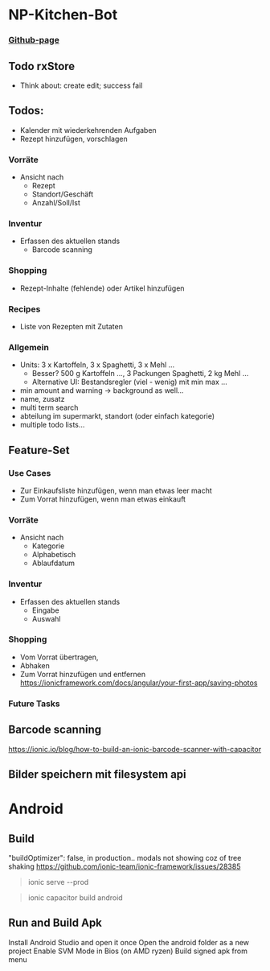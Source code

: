 # NP-Kitchen-Bot

### [Github-page](https://johnsmithdoe.github.io/np-kitchen-bot/)

## Todo rxStore
* Think about: create edit; success fail
## Todos:
* Kalender mit wiederkehrenden Aufgaben
* Rezept hinzufügen, vorschlagen
### Vorräte
* Ansicht nach
  * Rezept
  * Standort/Geschäft
  * Anzahl/Soll/Ist
### Inventur
* Erfassen des aktuellen stands
  * Barcode scanning
### Shopping
* Rezept-Inhalte (fehlende) oder Artikel hinzufügen
### Recipes
* Liste von Rezepten mit Zutaten
### Allgemein
* Units: 3 x Kartoffeln, 3 x Spaghetti, 3 x Mehl ...
  * Besser? 500 g Kartoffeln ..., 3 Packungen Spaghetti, 2 kg Mehl ...
  * Alternative UI: Bestandsregler (viel - wenig) mit min max ...
* min amount and warning -> background as well...
* name, zusatz
* multi term search
* abteilung im supermarkt, standort (oder einfach kategorie)
* multiple todo lists... 

## Feature-Set

### Use Cases
* Zur Einkaufsliste hinzufügen, wenn man etwas leer macht
* Zum Vorrat hinzufügen, wenn man etwas einkauft

### Vorräte
* Ansicht nach
  * Kategorie
  * Alphabetisch
  * Ablaufdatum

### Inventur
* Erfassen des aktuellen stands
  * Eingabe
  * Auswahl

### Shopping
* Vom Vorrat übertragen,
* Abhaken
* Zum Vorrat hinzufügen und entfernen
  https://ionicframework.com/docs/angular/your-first-app/saving-photos

### Future Tasks
## Barcode scanning
  https://ionic.io/blog/how-to-build-an-ionic-barcode-scanner-with-capacitor

## Bilder speichern mit filesystem api


Android
=======

Build
----

"buildOptimizer": false, in production.. modals not showing coz of tree shaking
https://github.com/ionic-team/ionic-framework/issues/28385
> ionic serve --prod

>ionic capacitor build android

Run and Build Apk
---
Install Android Studio and open it once
Open the android folder as a new project
Enable SVM Mode in Bios (on AMD ryzen)
Build signed apk from menu
